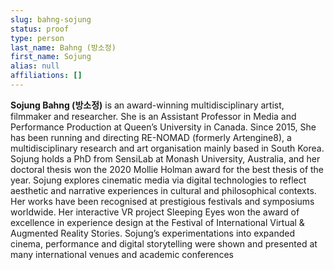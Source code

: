 ```yaml
---
slug: bahng-sojung
status: proof
type: person
last_name: Bahng (방소정)
first_name: Sojung
alias: null
affiliations: []
---
```


**Sojung Bahng (방소정)** is an award-winning multidisciplinary artist, filmmaker and
researcher. She is an Assistant Professor in Media and Performance Production at Queen’s
University in Canada. Since 2015, She has been running and directing RE-NOMAD (formerly
Artengine8), a multidisciplinary research and art organisation mainly based in South
Korea. Sojung holds a PhD from SensiLab at Monash University, Australia, and her doctoral
thesis won the 2020 Mollie Holman award for the best thesis of the year. 
Sojung explores cinematic media via digital technologies to reflect aesthetic and narrative
experiences in cultural and philosophical contexts. Her works have been recognised at
prestigious festivals and symposiums worldwide. Her interactive VR project Sleeping Eyes
won the award of excellence in experience design at the Festival of International Virtual &
Augmented Reality Stories. Sojung’s experimentations into expanded cinema, performance
and digital storytelling were shown and presented at many international venues and
academic conferences 
